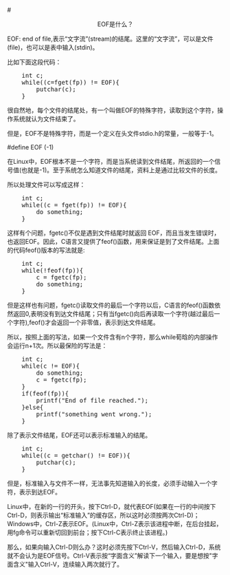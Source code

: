 #<center>EOF是什么？</center>

EOF: end of file,表示“文字流”(stream)的结尾。这里的“文字流”，可以是文件(file)，也可以是表中输入(stdin)。

比如下面这段代码：
<pre>
    int c;
    while((c=fget(fp)) != EOF){
        putchar(c);
    }
</pre>

很自然地，每个文件的结尾处，有一个叫做EOF的特殊字符，读取到这个字符，操作系统就认为文件结束了。

但是，EOF不是特殊字符，而是一个定义在头文件stdio.h的常量，一般等于-1。

\#define EOF (-1)

在Linux中，EOF根本不是一个字符，而是当系统读到文件结尾，所返回的一个信号值(也就是-1)。至于系统怎么知道文件的结尾，资料上是通过比较文件的长度。

所以处理文件可以写成这样：

<pre>
    int c;
    while((c = fget(fp)) != EOF){
        do something;
    }
</pre>

这样有个问题，fgetc()不仅是遇到文件结尾时就返回
EOF，而且当发生错误时，也返回EOF。因此，C语言又提供了feof()函数，用来保证是到了文件结尾。上面的代码feof()版本的写法就是:

<pre>
    int c;
    while(!feof(fp)){
        c = fgetc(fp);
        do something;
    }
</pre>

但是这样也有问题，fgetc()读取文件的最后一个字符以后，C语言的feof()函数依然返回0,表明没有到达文件结尾；只有当fgetc()向后再读取一个字符(越过最后一个字符),feof()才会返回一个非零值，表示到达文件结尾。

所以，按照上面的写法，如果一个文件含有n个字符，那么while荀晗的内部操作会运行n+1次。所以最保险的写法是：

<pre>
    int c;
    while(c != EOF){
        do something;
        c = fgetc(fp);
    }
    if(feof(fp)){
        printf("End of file reached.");
    }else{
        printf("something went wrong.");
    }
</pre>

除了表示文件结尾，EOF还可以表示标准输入的结尾。

<pre>
    int c;
    while((c = getchar() != EOF)){
        putchar(c);
    }
</pre>

但是，标准输入与文件不一样，无法事先知道输入的长度，必须手动输入一个字符，表示到达EOF。

Linux中，在新的一行的开头，按下Ctrl-D，就代表EOF(如果在一行的中间按下Ctrl-D，则表示输出“标准输入”的缓存区，所以这时必须按两次Ctrl-D)；Windows中，Ctrl-Z表示EOF。(Linux中，Ctrl-Z表示该进程中断，在后台挂起，用fg命令可以重新切回到前台；按下Ctrl-C表示终止该进程。)

那么，如果向输入Ctrl-D则么办？这时必须先按下Ctrl-V，然后输入Ctrl-D，系统就不会认为是EOF信号。Ctrl-V表示按“字面含义”解读下一个输入，要是想按"字面含义"输入Ctrl-V，连续输入两次就行了。
